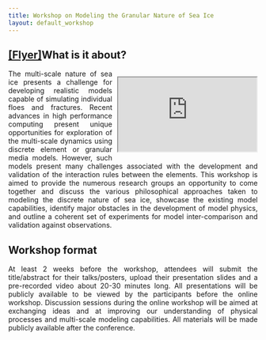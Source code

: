 ```yaml
---
title: Workshop on Modeling the Granular Nature of Sea Ice
layout: default_workshop
---
```


## What is it about?  <div style="float: left;"><a href="https://github.com/SPIce-Team/spice-team.github.io/raw/master/files/Workshop_Flyer.pdf">[Flyer]</a></div>

<div style="float: right; padding-left: 10px;">
<p align="right"><iframe src="https://drive.google.com/file/d/1ksovGRg59M4dE6ABu3Lq7hP4QzG-ebNi/preview" width="280" height="150"></iframe></p>
</div>
<p align="justify">
The multi-scale nature of sea ice presents a challenge for developing realistic  models  capable  of  simulating  individual  floes  and  fractures.  Recent  advances in  high  performance  computing  present  unique  opportunities  for  exploration  of  the multi-scale dynamics using discrete element or granular media models. However, such models  present  many  challenges  associated  with  the  development  and  validation  of the  interaction  rules  between  the  elements.  This  workshop  is  aimed  to  provide  the numerous  research  groups  an  opportunity  to  come  together  and  discuss  the  various philosophical  approaches  taken  to  modeling  the  discrete  nature  of  sea  ice,  showcase the  existing  model  capabilities,  identify  major  obstacles  in  the  development  of  model physics,  and  outline  a  coherent  set  of  experiments  for  model  inter-comparison  and validation against observations.
</p>

## Workshop  format 
<p align="justify">
At  least  2 weeks  before  the  workshop,  attendees  will  submit  the title/abstract for their talks/posters, upload their presentation slides and a pre-recorded video  about  20-30  minutes  long.  All  presentations  will  be  publicly  available  to  be viewed by the participants before the online workshop. Discussion sessions during the online workshop will be aimed at exchanging ideas and at improving our understanding of physical processes and multi-scale modeling capabilities. All materials will be made publicly available after the conference.
  </p>

